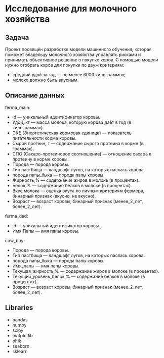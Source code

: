 # Исследование для молочного хозяйства
## Задача
Проект посвящён разработке модели машинного обучения, которая поможет владельцу молочного хозяйства управлять рисками и принимать объективное решение о покупке коров. С помощью модели нужно отобрать коров для покупки по двум критериям:
- средний удой за год — не менее 6000 килограммов;
- молоко должно быть вкусным.

## Описание данных

ferma_main:
* id — уникальный идентификатор коровы.
* Удой, кг — масса молока, которую корова даёт в год (в килограммах).
* ЭКЕ (Энергетическая кормовая единица) — показатель питательности корма коровы.
* Сырой протеин, г — содержание сырого протеина в корме (в граммах).
* СПО (Сахаро-протеиновое соотношение) — отношение сахара к протеину в корме коровы.
* Порода — порода коровы.
* Тип пастбища — ландшафт лугов, на которых паслась корова.
* порода папы_быка — порода папы коровы.
* Жирность,% — содержание жиров в молоке (в процентах).
* Белок,% — содержание белков в молоке (в процентах).
* Вкус молока — оценка вкуса по личным критериям фермера, бинарный признак (вкусно, не вкусно).
* Возраст — возраст коровы, бинарный признак (менее_2_лет, более_2_лет).

ferma_dad:
* id — уникальный идентификатор коровы.
* Имя Папы — имя папы коровы.

cow_buy:
* Порода — порода коровы.
* Тип пастбища — ландшафт лугов, на которых паслась корова.
* порода папы_быка — порода папы коровы.
* Имя_папы — имя папы коровы.
* Текущая_жирность,% — содержание жиров в молоке (в процентах).
* Текущий_уровень_белок,% — содержание белков в молоке (в процентах).
* Возраст — возраст коровы, бинарный признак (менее_2_лет, более_2_лет).

## Libraries

* pandas
* numpy
* scipy
* matplotlib
* phik
* seaborn
* sklearn
